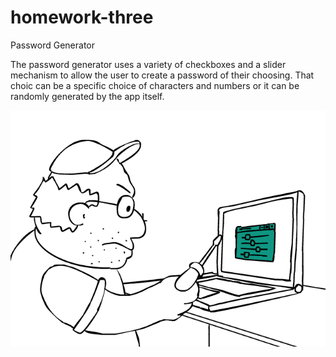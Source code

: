 # homework-three

Password Generator

The password generator uses a variety of checkboxes and a slider mechanism to allow the user to create a password of their choosing. That choic can be a specific choice of characters and numbers or it can be randomly generated by the app itself.

![act-text](https://github.com/bashkimereqi100/homework-three/blob/master/images/enter-password.gif)

